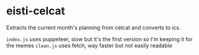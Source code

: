 # eisti-celcat

Extracts the current month's planning from celcat and converts to ics.

`index.js` uses puppeteer, slow but it's the first version so I'm keeping it for the memes
`clean.js` uses fetch, way faster but not easily readable
